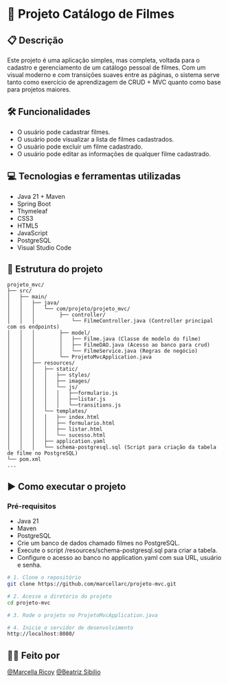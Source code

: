 # 📍 Projeto Catálogo de Filmes

## 📋 Descrição
Este projeto é uma aplicação simples, mas completa, voltada para o cadastro e gerenciamento de um catálogo pessoal de filmes. Com um visual moderno e com transições suaves entre as páginas, o sistema serve tanto como exercício de aprendizagem de CRUD + MVC quanto como base para projetos maiores.

## 🛠️ Funcionalidades
- O usuário pode cadastrar filmes.
- O usuário pode visualizar a lista de filmes cadastrados.
- O usuário pode excluir um filme cadastrado.
- O usuário pode editar as informações de qualquer filme cadastrado.

## 💻 Tecnologias e ferramentas utilizadas
- Java 21 + Maven
- Spring Boot
- Thymeleaf
- CSS3
- HTML5
- JavaScript
- PostgreSQL
- Visual Studio Code

## 📁 Estrutura do projeto
```plaintext
projeto_mvc/
├── src/
│   ├── main/
│   │   ├── java/
│   │   │   └── com/projeto/projeto_mvc/
│   │   │        ├── controller/
│   │   │            └── FilmeController.java (Controller principal com os endpoints)
│   │   │        ├── model/
│   │   │        │   ├── Filme.java (Classe de modelo do filme)
│   │   │        │   ├── FilmeDAO.java (Acesso ao banco para crud)
│   │   │        │   └── FilmeService.java (Regras de negócio)
│   │   │        └── ProjetoMvcApplication.java
│   │   ├── resources/
│   │   │   ├── static/
│   │   │   │   ├── styles/
│   │   │   │   ├── images/
│   │   │   │   └── js/
│   │   │   │   │   ├──formulario.js
│   │   │   │   │   ├──listar.js
│   │   │   │   │   └──transitions.js
│   │   │   └── templates/
│   │   │   │   ├── index.html
│   │   │   │   ├── formulario.html
│   │   │   │   ├── listar.html
│   │   │   │   └── sucesso.html
│   │   │   ├── application.yaml
│   │   │   └── schema-postgresql.sql (Script para criação da tabela de filme no PostgreSQL)
└── pom.xml
...
```

## ▶️ Como executar o projeto
### Pré-requisitos
- Java 21
- Maven
- PostgreSQL
- Crie um banco de dados chamado filmes no PostgreSQL.
- Execute o script /resources/schema-postgresql.sql para criar a tabela.
- Configure o acesso ao banco no application.yaml com sua URL, usuário e senha.

```bash
# 1. Clone o repositório
git clone https://github.com/marcellarc/projeto-mvc.git

# 2. Acesse o diretório do projeto
cd projeto-mvc

# 3. Rode o projeto no ProjetoMvcApplication.java

# 4. Inicie o servidor de desenvolvimento
http://localhost:8080/

```

## 👩‍💻 Feito por
[@Marcella Ricoy](https://github.com/marcellarc)
[@Beatriz Sibilio](https://github.com/beatrizsibilio)